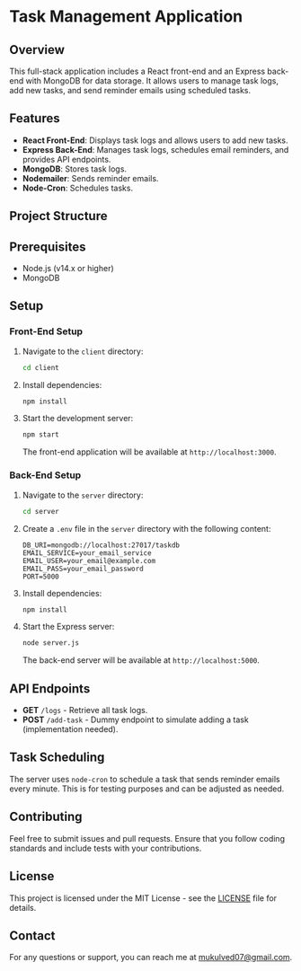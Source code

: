 # Task Management Application

## Overview

This full-stack application includes a React front-end and an Express back-end with MongoDB for data storage. It allows users to manage task logs, add new tasks, and send reminder emails using scheduled tasks.

## Features

- **React Front-End**: Displays task logs and allows users to add new tasks.
- **Express Back-End**: Manages task logs, schedules email reminders, and provides API endpoints.
- **MongoDB**: Stores task logs.
- **Nodemailer**: Sends reminder emails.
- **Node-Cron**: Schedules tasks.

## Project Structure


## Prerequisites

- Node.js (v14.x or higher)
- MongoDB

## Setup

### Front-End Setup

1. Navigate to the `client` directory:

    ```bash
    cd client
    ```

2. Install dependencies:

    ```bash
    npm install
    ```

3. Start the development server:

    ```bash
    npm start
    ```

   The front-end application will be available at `http://localhost:3000`.

### Back-End Setup

1. Navigate to the `server` directory:

    ```bash
    cd server
    ```

2. Create a `.env` file in the `server` directory with the following content:

    ```env
    DB_URI=mongodb://localhost:27017/taskdb
    EMAIL_SERVICE=your_email_service
    EMAIL_USER=your_email@example.com
    EMAIL_PASS=your_email_password
    PORT=5000
    ```

3. Install dependencies:

    ```bash
    npm install
    ```

4. Start the Express server:

    ```bash
    node server.js
    ```

   The back-end server will be available at `http://localhost:5000`.

## API Endpoints

- **GET** `/logs` - Retrieve all task logs.
- **POST** `/add-task` - Dummy endpoint to simulate adding a task (implementation needed).

## Task Scheduling

The server uses `node-cron` to schedule a task that sends reminder emails every minute. This is for testing purposes and can be adjusted as needed.

## Contributing

Feel free to submit issues and pull requests. Ensure that you follow coding standards and include tests with your contributions.

## License

This project is licensed under the MIT License - see the [LICENSE](LICENSE) file for details.

## Contact

For any questions or support, you can reach me at [mukulved07@gmail.com](mailto:mukulved07@gmail.com).
